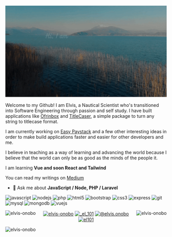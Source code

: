 ![Elvis Onobo](https://github.com/elvis-onobo/elvis-onobo/blob/master/elvis-onobo-gif.gif?raw=true)

Welcome to my Github! I am Elvis, a Nautical Scientist who's transitioned into Software Engineering
through passion and self study. I have built applications like [Ofrinbox](https://ofrinbox.com) and
[TitleCaser](https://www.npmjs.com/package/title-caser), a simple package to turn any string to titlecase format.

I am currently working on [Easy Paystack](https://www.npmjs.com/package/easy-paystack) and a few other
interesting ideas in order to make build applications faster and easier for other developers and me.

I believe in teaching as a way of learning and advancing the world because I believe that the world
can only be as good as the minds of the people it.

I am learning **Vue and soon React and Tailwind** 

You can read my writings on [Medium](https://medium.com/@elvis.onobo)

- 💬 Ask me about **JavaScript / Node, PHP / Laravel**

<p align="left">
<img src="https://devicons.github.io/devicon/devicon.git/icons/javascript/javascript-original.svg" alt="javascript" width="40" height="40"/> 
<img src="https://devicons.github.io/devicon/devicon.git/icons/nodejs/nodejs-original-wordmark.svg" alt="nodejs" width="40" height="40"/>
<img src="https://devicons.github.io/devicon/devicon.git/icons/php/php-original.svg" alt="php" width="40" height="40"/> 
<img src="https://devicons.github.io/devicon/devicon.git/icons/html5/html5-original-wordmark.svg" alt="html5" width="40" height="40"/> 
<img src="https://devicons.github.io/devicon/devicon.git/icons/bootstrap/bootstrap-plain.svg" alt="bootstrap" width="40" height="40"/> 
<img src="https://devicons.github.io/devicon/devicon.git/icons/css3/css3-original-wordmark.svg" alt="css3" width="40" height="40"/> 
<img src="https://devicons.github.io/devicon/devicon.git/icons/express/express-original-wordmark.svg" alt="express" width="40" height="40"/> 
<img src="https://www.vectorlogo.zone/logos/git-scm/git-scm-icon.svg" alt="git" width="40" height="40"/> 
<img src="https://devicons.github.io/devicon/devicon.git/icons/mysql/mysql-original-wordmark.svg" alt="mysql" width="40" height="40"/> 
<img src="https://devicons.github.io/devicon/devicon.git/icons/mongodb/mongodb-original-wordmark.svg" alt="mongodb" width="40" height="40"/> 
<img src="https://devicons.github.io/devicon/devicon.git/icons/vuejs/vuejs-original-wordmark.svg" alt="vuejs" width="40" height="40"/>
</p>

<p align="center">
<img align="left" src="https://github-readme-stats.vercel.app/api/top-langs/?username=elvis-onobo&layout=compact&hide=html" alt="elvis-onobo" />

<img align="right" src="https://github-readme-stats.vercel.app/api?username=elvis-onobo&show_icons=true" alt="elvis-onobo" />
</p>
<p align="center">
<a href="https://twitter.com/elvis-onobo" target="blank"><img align="center" src="https://cdn.jsdelivr.net/npm/simple-icons@3.0.1/icons/twitter.svg" alt="elvis-onobo" height="30" width="30" /></a>
<a href="https://instagram.com/_el_101" target="blank"><img align="center" src="https://cdn.jsdelivr.net/npm/simple-icons@3.0.1/icons/instagram.svg" alt="_el_101" height="30" width="30" /></a>
<a href="https://medium.com/@elvis.onobo" target="blank"><img align="center" src="https://cdn.jsdelivr.net/npm/simple-icons@3.0.1/icons/medium.svg" alt="@elvis.onobo" height="30" width="30" /></a>
<a href="https://www.youtube.com/c/el101" target="blank"><img align="center" src="https://cdn.jsdelivr.net/npm/simple-icons@3.0.1/icons/youtube.svg" alt="el101" height="30" width="30" /></a>
</p>

<p align="left"> <img src="https://komarev.com/ghpvc/?username=elvis-onobo" alt="elvis-onobo" /> </p>

